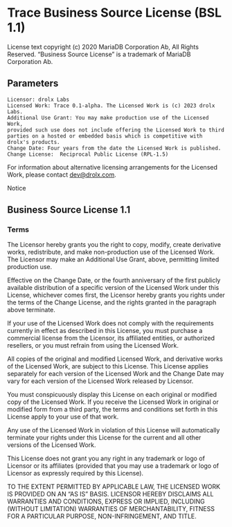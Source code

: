 # Trace Business Source License (BSL 1.1)

License text copyright (c) 2020 MariaDB Corporation Ab, All Rights Reserved.
“Business Source License” is a trademark of MariaDB Corporation Ab.

## Parameters

```
Licensor: drolx Labs
Licensed Work: Trace 0.1-alpha. The Licensed Work is (c) 2023 drolx Labs.
Additional Use Grant: You may make production use of the Licensed Work,
provided such use does not include offering the Licensed Work to third parties on a hosted or embedded basis which is competitive with drolx's products.
Change Date: Four years from the date the Licensed Work is published.
Change License:  Reciprocal Public License (RPL-1.5)
```

For information about alternative licensing arrangements for the Licensed Work,
please contact dev@drolx.com.

Notice

## Business Source License 1.1

### Terms

The Licensor hereby grants you the right to copy, modify, create derivative
works, redistribute, and make non-production use of the Licensed Work. The
Licensor may make an Additional Use Grant, above, permitting limited production use.

Effective on the Change Date, or the fourth anniversary of the first publicly
available distribution of a specific version of the Licensed Work under this
License, whichever comes first, the Licensor hereby grants you rights under
the terms of the Change License, and the rights granted in the paragraph
above terminate.

If your use of the Licensed Work does not comply with the requirements
currently in effect as described in this License, you must purchase a
commercial license from the Licensor, its affiliated entities, or authorized
resellers, or you must refrain from using the Licensed Work.

All copies of the original and modified Licensed Work, and derivative works
of the Licensed Work, are subject to this License. This License applies
separately for each version of the Licensed Work and the Change Date may vary
for each version of the Licensed Work released by Licensor.

You must conspicuously display this License on each original or modified copy
of the Licensed Work. If you receive the Licensed Work in original or
modified form from a third party, the terms and conditions set forth in this
License apply to your use of that work.

Any use of the Licensed Work in violation of this License will automatically
terminate your rights under this License for the current and all other
versions of the Licensed Work.

This License does not grant you any right in any trademark or logo of
Licensor or its affiliates (provided that you may use a trademark or logo of
Licensor as expressly required by this License).

TO THE EXTENT PERMITTED BY APPLICABLE LAW, THE LICENSED WORK IS PROVIDED ON
AN “AS IS” BASIS. LICENSOR HEREBY DISCLAIMS ALL WARRANTIES AND CONDITIONS,
EXPRESS OR IMPLIED, INCLUDING (WITHOUT LIMITATION) WARRANTIES OF
MERCHANTABILITY, FITNESS FOR A PARTICULAR PURPOSE, NON-INFRINGEMENT, AND
TITLE.
